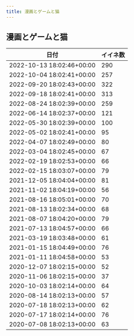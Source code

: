```yaml
---
title: 漫画とゲームと猫
---
```

## 漫画とゲームと猫

|日付|イイネ数|
|-|-|
|2022-10-13 18:02:46+00:00|290|
|2022-10-04 18:02:41+00:00|257|
|2022-09-20 18:02:43+00:00|322|
|2022-09-18 18:02:41+00:00|313|
|2022-08-24 18:02:39+00:00|259|
|2022-06-14 18:02:37+00:00|121|
|2022-05-30 18:02:39+00:00|100|
|2022-05-02 18:02:41+00:00|95|
|2022-04-07 18:02:49+00:00|80|
|2022-03-04 18:02:45+00:00|67|
|2022-02-19 18:02:53+00:00|66|
|2022-02-15 18:03:07+00:00|79|
|2021-12-05 18:04:04+00:00|81|
|2021-11-02 18:04:19+00:00|56|
|2021-08-16 18:05:01+00:00|70|
|2021-08-13 18:02:34+00:00|68|
|2021-08-07 18:04:20+00:00|79|
|2021-07-13 18:04:57+00:00|66|
|2021-03-19 18:03:48+00:00|61|
|2021-01-15 18:04:49+00:00|76|
|2021-01-11 18:04:58+00:00|53|
|2020-12-07 18:02:15+00:00|52|
|2020-11-06 18:02:15+00:00|37|
|2020-10-03 18:02:14+00:00|64|
|2020-08-14 18:02:13+00:00|57|
|2020-07-18 18:02:13+00:00|62|
|2020-07-17 18:02:14+00:00|76|
|2020-07-08 18:02:13+00:00|63|

